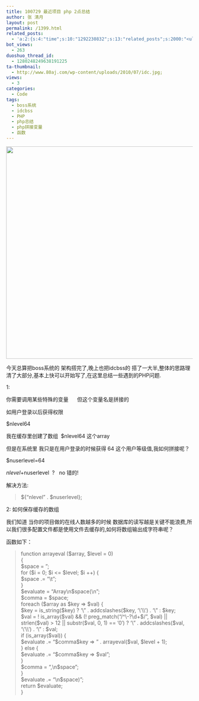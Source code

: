 ```yaml
---
title: 100729 最近项目 php 2点总结
author: 张 清月
layout: post
permalink: /1399.html
related_posts:
  - 'a:2:{s:4:"time";s:10:"1292230832";s:13:"related_posts";s:2000:"<ul class="related_post"><li><a href="http://blog.80aj.com/2010/12/04/101204-phpase-%e5%8a%a0%e5%af%86/" title="101204 phpase 加密">101204 phpase 加密</a></li><li><a href="http://blog.80aj.com/2010/10/30/101030-%e6%96%87%e4%bb%b6%e6%8a%93%e5%8f%96-snoopy%e7%b1%bb%e4%bb%8b%e7%bb%8d/" title="101030 文件抓取 snoopy类介绍">101030 文件抓取 snoopy类介绍</a></li><li><a href="http://blog.80aj.com/2010/10/29/101029-php-%e4%ba%a7%e5%93%81%e5%ae%89%e8%a3%85%e7%a8%8b%e5%ba%8f%e5%88%b6%e4%bd%9c%e4%bb%a3%e7%a0%81demo/" title="101029 php 产品安装程序制作代码demo">101029 php 产品安装程序制作代码demo</a></li><li><a href="http://blog.80aj.com/2010/10/28/101028-php%e9%a1%b5%e9%9d%a2%e6%89%a7%e8%a1%8c%e6%97%b6%e9%97%b4class/" title="101028 php页面执行时间class">101028 php页面执行时间class</a></li><li><a href="http://blog.80aj.com/2010/09/13/100913-php%e6%8b%9b%e8%81%98%e5%b9%bf%e5%91%8a%e4%b8%80%e5%88%99/" title="100913 PHP招聘广告一则">100913 PHP招聘广告一则</a></li><li><a href="http://blog.80aj.com/2010/08/22/100822-php-%e4%b9%a6%e7%b1%8d%e5%88%86%e4%ba%ab/" title="100822 php 书籍分享">100822 php 书籍分享</a></li><li><a href="http://blog.80aj.com/2010/08/21/100821-php%e4%b9%8b%e8%85%be%e8%ae%af%e5%be%ae%e5%8d%9a-api-%e4%bf%ae%e6%94%b9%e7%89%88/" title="100821 php之腾讯微博 Api 修改版">100821 php之腾讯微博 Api 修改版</a></li><li><a href="http://blog.80aj.com/2010/08/18/100818-%e5%85%b3%e4%ba%8ephp-%e9%9d%a2%e8%af%95/" title="100818 关于php 面试">100818 关于php 面试</a></li><li><a href="http://blog.80aj.com/2010/08/09/100809-php-%e7%ac%a6%e5%8f%b7%e6%b3%a8%e8%a7%a3-%e5%a4%a7%e5%85%a8/" title="100809 php 符号注解 大全">100809 php 符号注解 大全</a></li><li><a href="http://blog.80aj.com/2010/08/06/100806-%e4%bd%bf%e7%94%a8php%e5%8f%91%e5%a4%a7%e5%9e%8bweb%e7%b3%bb%e7%bb%9f/" title="100806 使用php发大型WEB系统">100806 使用php发大型WEB系统</a></li></ul>";}'
bot_views:
  - 263
duoshuo_thread_id:
  - 1280248249638191225
ta-thumbnail:
  - http://www.80aj.com/wp-content/uploads/2010/07/idc.jpg;
views:
  - 3
categories:
  - Code
tags:
  - boss系统
  - idcbss
  - PHP
  - php总结
  - php拼接变量
  - 函数
---
```

[<img class="aligncenter size-full wp-image-1400" title="idc" src="http://www.80aj.com/wp-content/uploads/2010/07/idc.jpg" alt="" width="989" height="574" />][1]

今天总算把boss系统的 架构搭完了,晚上也把idcbss的 搭了一大半,整体的思路理清了大部分,基本上快可以开始写了,在这里总结一些遇到的PHP问题.

1:

你需要调用某些特殊的变量      但这个变量名是拼接的

如用户登录以后获得权限

$nlevel64

我在缓存里创建了数组  $nlevel64 这个array

但是在系统里 我只是在用户登录的时候获得 64 这个用户等级值,我如何拼接呢？

$nuserlevel=64

$nlevel+$nuserlevel  ?   no 错的!

解决方法:

> ${&#8220;nlevel&#8221; . $nuserlevel};

2: 如何保存缓存的数组

我们知道 当你的项目做的在线人数越多的时候 数据库的读写越是关键不能浪费,所以我们很多配置文件都是使用文件去缓存的,如何将数组输出成字符串呢？

函数如下：

> <div id="_mcePaste">
>   function arrayeval ($array, $level = 0)
> </div>
> 
> <div id="_mcePaste">
>   {
> </div>
> 
> <div id="_mcePaste">
>   $space = &#8221;;
> </div>
> 
> <div id="_mcePaste">
>   for ($i = 0; $i <= $level; $i ++) {
> </div>
> 
> <div id="_mcePaste">
>   $space .= &#8220;\t&#8221;;
> </div>
> 
> <div id="_mcePaste">
>   }
> </div>
> 
> <div id="_mcePaste">
>   $evaluate = &#8220;Array\n$space(\n&#8221;;
> </div>
> 
> <div id="_mcePaste">
>   $comma = $space;
> </div>
> 
> <div id="_mcePaste">
>   foreach ($array as $key => $val) {
> </div>
> 
> <div id="_mcePaste">
>   $key = is_string($key) ? &#8216;\&#8221; . addcslashes($key, &#8216;\&#8217;\\&#8217;) . &#8216;\&#8221; : $key;
> </div>
> 
> <div id="_mcePaste">
>   $val = ! is_array($val) && (! preg_match(&#8220;/^\-?\d+$/&#8221;, $val) || strlen($val) > 12 || substr($val, 0, 1) == &#8217;0&#8242;) ? &#8216;\&#8221; . addcslashes($val, &#8216;\&#8217;\\&#8217;) . &#8216;\&#8221; : $val;
> </div>
> 
> <div id="_mcePaste">
>   if (is_array($val)) {
> </div>
> 
> <div id="_mcePaste">
>   $evaluate .= &#8220;$comma$key => &#8221; . arrayeval($val, $level + 1);
> </div>
> 
> <div id="_mcePaste">
>   } else {
> </div>
> 
> <div id="_mcePaste">
>   $evaluate .= &#8220;$comma$key => $val&#8221;;
> </div>
> 
> <div id="_mcePaste">
>   }
> </div>
> 
> <div id="_mcePaste">
>   $comma = &#8220;,\n$space&#8221;;
> </div>
> 
> <div id="_mcePaste">
>   }
> </div>
> 
> <div id="_mcePaste">
>   $evaluate .= &#8220;\n$space)&#8221;;
> </div>
> 
> <div id="_mcePaste">
>   return $evaluate;
> </div>
> 
> <div id="_mcePaste">
>   }
> </div>

<div>
</div>

> <div>
>
> </div>

>

 [1]: http://www.80aj.com/wp-content/uploads/2010/07/idc.jpg